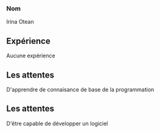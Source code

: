 ### Nom
Irina Otean

## Expérience 
Aucune expérience

## Les attentes 
D'apprendre de connaisance de base de la programmation

## Les attentes 
D'être capable de développer un logiciel 